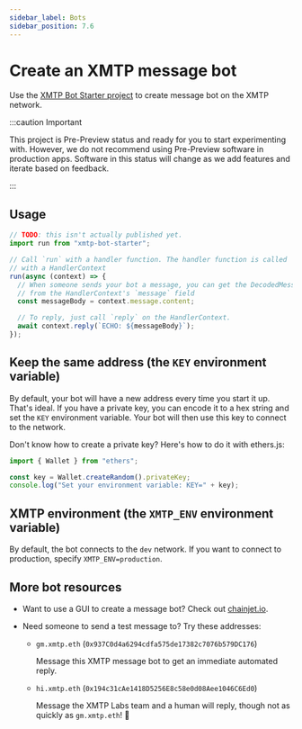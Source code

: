 ```yaml
---
sidebar_label: Bots
sidebar_position: 7.6
---
```


# Create an XMTP message bot

Use the [XMTP Bot Starter project](https://github.com/xmtp/xmtp-bot-starter) to create message bot on the XMTP network.

:::caution Important

This project is Pre-Preview status and ready for you to start experimenting with. However, we do not recommend using Pre-Preview software in production apps. Software in this status will change as we add features and iterate based on feedback.

:::

## Usage

```typescript
// TODO: this isn't actually published yet.
import run from "xmtp-bot-starter";

// Call `run` with a handler function. The handler function is called
// with a HandlerContext
run(async (context) => {
  // When someone sends your bot a message, you can get the DecodedMessage
  // from the HandlerContext's `message` field
  const messageBody = context.message.content;

  // To reply, just call `reply` on the HandlerContext.
  await context.reply(`ECHO: ${messageBody}`);
});
```

## Keep the same address (the `KEY` environment variable)

By default, your bot will have a new address every time you start it up. That's ideal. If you have a private key, you can encode it to a hex string and set the `KEY` environment variable. Your bot will then use this key to connect to the network.

Don't know how to create a private key? Here's how to do it with ethers.js:

```typescript
import { Wallet } from "ethers";

const key = Wallet.createRandom().privateKey;
console.log("Set your environment variable: KEY=" + key);
```

## XMTP environment (the `XMTP_ENV` environment variable)

By default, the bot connects to the `dev` network. If you want to connect to production, specify `XMTP_ENV=production`.

## More bot resources

- Want to use a GUI to create a message bot? Check out [chainjet.io](https://chainjet.io/).

- Need someone to send a test message to? Try these addresses:

    - `gm.xmtp.eth` (`0x937C0d4a6294cdfa575de17382c7076b579DC176`)
    
        Message this XMTP message bot to get an immediate automated reply.
    
    - `hi.xmtp.eth` (`0x194c31cAe1418D5256E8c58e0d08Aee1046C6Ed0`)
    
        Message the XMTP Labs team and a human will reply, though not as quickly as `gm.xmtp.eth`! 🤖
